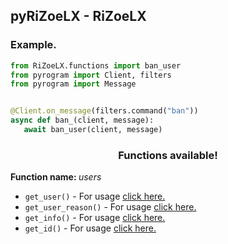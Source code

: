 <h2> pyRiZoeLX - RiZoeLX </h2>

<h3> Example. </h3>

``` python
from RiZoeLX.functions import ban_user
from pyrogram import Client, filters 
from pyrogram import Message


@Client.on_message(filters.command("ban"))
async def ban_(client, message):
   await ban_user(client, message)
```

<h3 align="center"> Functions available! </h3>
<b> Function name: </b><i>users</i><br>

* <code>get_user()</code> - For usage [click here.](https://github.com/RiZoeLX/pyRiZoeLX/blob/main/RiZoeLX/docs/USES.md#get_user)
* <code>get_user_reason()</code> - For usage [click here.](https://github.com/RiZoeLX/pyRiZoeLX/blob/main/RiZoeLX/docs/USER.md#get_user_reason)
* <code>get_info()</code> - For usage [click here.](https://github.com/RiZoeLX/pyRiZoeLX/blob/main/RiZoeLX/docs/USERS.md#get_info)
* <code>get_id()</code> - For usage [click here.](https://github.com/RiZoeLX/pyRiZoeLX/blob/main/RiZoeLX/docs/USER.md#get_id)

